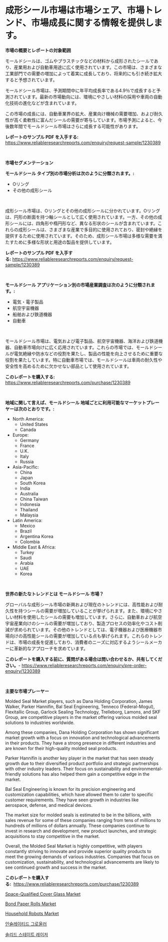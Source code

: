 <p><h1>成形シール市場は市場シェア、市場トレンド、市場成長に関する情報を提供します。</h1></p><p><strong>市場の概要とレポートの対象範囲</strong></p>
<p><p>モールドシールは、ゴムやプラスチックなどの材料から成形されたシールであり、産業用および自動車用途に広く使用されています。この市場は、さまざまな工業部門での需要の増加によって着実に成長しており、将来的にも引き続き拡大すると予想されています。</p><p>モールドシール市場は、予測期間中に年平均成長率である4.9％で成長すると予測されています。最新の市場動向には、環境にやさしい材料の採用や車両の自動化技術の進化などが含まれています。</p><p>この市場の成長には、自動車業界の拡大、産業向け機械の需要増加、および耐久性が高く柔軟性に富んだシールの需要が寄与しています。市場予測によると、今後数年間でモールドシール市場はさらに成長する可能性があります。</p></p>
<p><strong>レポートのサンプル PDF を入手する:</strong> <a href="https://www.reliableresearchreports.com/enquiry/request-sample/1230389">https://www.reliableresearchreports.com/enquiry/request-sample/1230389</a></p>
<p>&nbsp;</p>
<p><strong>市場セグメンテーション</strong></p>
<p><strong>モールドシール タイプ別の市場分析は次のように分類されます。:</strong></p>
<p><ul><li>Oリング</li><li>その他の成形シール</li></ul></p>
<p>&nbsp;</p>
<p><p>成形シール市場は、Oリングとその他の成形シールに分かれています。Oリングは、円形の断面を持つ軸シールとして広く使用されています。一方、その他の成形シールには、四角形や楕円形など、異なる形状のシールが含まれています。これらの成形シールは、さまざまな産業で多目的に使用されており、密封や絶縁を提供するために使用されています。そのため、成形シール市場は多様な需要を満たすために多様な形状と用途の製品を提供しています。</p></p>
<p><strong>レポートのサンプル PDF を入手する:</strong>&nbsp;<a href="https://www.reliableresearchreports.com/enquiry/request-sample/1230389">https://www.reliableresearchreports.com/enquiry/request-sample/1230389</a></p>
<p>&nbsp;</p>
<p><strong> モールドシール アプリケーション別の市場産業調査は次のように分類されます。:</strong></p>
<p><ul><li>電気・電子製品</li><li>航空宇宙機器</li><li>船舶および鉄道機器</li><li>自動車</li></ul></p>
<p>&nbsp;</p>
<p><p>モールドシール市場は、電気および電子製品、航空宇宙機器、海洋および鉄道機器、自動車市場向けに広く応用されています。これらの市場では、モールドシールが電気絶縁や防水などの役割を果たし、製品の性能を向上させるために重要な役割を果たしています。特に自動車市場では、モールドシールは車両の耐久性や安全性を高めるために欠かせない部品として使用されています。</p></p>
<p><strong>このレポートを購入する:</strong>&nbsp; <a href="https://www.reliableresearchreports.com/purchase/1230389">https://www.reliableresearchreports.com/purchase/1230389</a></p>
<p>&nbsp;</p>
<p><strong>地域に関して言えば、モールドシール 地域ごとに利用可能なマーケットプレーヤーは次のとおりです。:</strong></p>
<p><ul>
    <li>
        North America:
        <ul>
            <li>United States</li>
            <li>Canada</li>
        </ul>
    </li>
    <li>
        Europe:
        <ul>
            <li>Germany</li>
            <li>France</li>
            <li>U.K.</li>
            <li>Italy</li>
            <li>Russia</li>
        </ul>
    </li>
    <li>
        Asia-Pacific:
        <ul>
            <li>China</li>
            <li>Japan</li>
            <li>South Korea</li>
            <li>India</li>
            <li>Australia</li>
            <li>China Taiwan</li>
            <li>Indonesia</li>
            <li>Thailand</li>
            <li>Malaysia</li>
        </ul>
    </li>
    <li>
        Latin America:
        <ul>
            <li>Mexico</li>
            <li>Brazil</li>
            <li>Argentina Korea</li>
            <li>Colombia</li>
        </ul>
    </li>
    <li>
        Middle East & Africa:
        <ul>
            <li>Turkey</li>
            <li>Saudi</li>
            <li>Arabia</li>
            <li>UAE</li>
            <li>Korea</li>
        </ul>
    </li>
    </ul></p>
<p>&nbsp;</p>
<p><strong>世界の新たなトレンドとは モールドシール 市場？</strong></p>
<p><p>グローバルな成形シール市場の新興および現在のトレンドには、高性能および耐久性を持つシールの需要が増加していることが挙げられます。また、環境にやさしい材料を使用したシールの需要も増加しています。さらに、自動車および航空宇宙産業向けのシールの需要が増加しており、製造プロセスの効率化やコスト削減が求められています。その他のトレンドとしては、電子機器および医療機器市場向けの高性能シールの需要が増加している点も挙げられます。これらのトレンドは、市場の成長を促進しており、消費者のニーズに対応するようシールメーカーに革新的なアプローチを求めています。</p></p>
<p><strong>このレポートを購入する前に、質問がある場合は問い合わせるか、共有してください。</strong>- <a href="https://www.reliableresearchreports.com/enquiry/pre-order-enquiry/1230389">https://www.reliableresearchreports.com/enquiry/pre-order-enquiry/1230389</a></p>
<p>&nbsp;</p>
<p><strong>主要な市場プレーヤー</strong></p>
<p><p>Molded Seal Market players, such as Dana Holding Corporation, James Walker, Parker Hannifin, Bal Seal Engineering, Tenneco (Federal-Mogul), Flexitallic Group, Garlock Sealing Technology, Trelleborg, Lamons, and SKF Group, are competitive players in the market offering various molded seal solutions to industries worldwide.</p><p>Among these companies, Dana Holding Corporation has shown significant market growth with a focus on innovation and technological advancements in their products. They have a strong presence in different industries and are known for their high-quality molded seal products.</p><p>Parker Hannifin is another key player in the market that has seen steady growth due to their diversified product portfolio and strategic partnerships with other industry leaders. Their focus on sustainability and environmental-friendly solutions has also helped them gain a competitive edge in the market.</p><p>Bal Seal Engineering is known for its precision engineering and customization capabilities, which have allowed them to cater to specific customer requirements. They have seen growth in industries like aerospace, defense, and medical devices.</p><p>The market size for molded seals is estimated to be in the billions, with sales revenue for some of these companies ranging from tens of millions to hundreds of millions of dollars annually. These companies continue to invest in research and development, new product launches, and strategic acquisitions to stay competitive in the market.</p><p>Overall, the Molded Seal Market is highly competitive, with players constantly striving to innovate and provide superior quality products to meet the growing demands of various industries. Companies that focus on customization, sustainability, and technological advancements are likely to see continued growth and success in the market.</p></p>
<p><strong>このレポートを購入する:</strong>&nbsp;&nbsp;<a href="https://www.reliableresearchreports.com/purchase/1230389">https://www.reliableresearchreports.com/purchase/1230389</a></p>
<p><p><a href="https://issuu.com/reportprime-2/docs/space-qualified-cover-glass-market-size-2030.pptx">Space-Qualified Cover Glass Market</a></p><p><a href="https://github.com/julyju69/Market-Research-Report-List-2/blob/main/bond-paper-rolls-market.md">Bond Paper Rolls Market</a></p><p><a href="https://github.com/gdfhhhj/Market-Research-Report-List-3/blob/main/household-robots-market.md">Household Robots Market</a></p><p><a href="https://github.com/vs2869dizt0/Market-Research-Report-List-1/blob/main/19307093346.md">인슐레이티드 그로울러</a></p><p><a href="https://medium.com/@derrickmafrks96745/%EA%B3%A0%EC%B2%B4-%EC%83%81%ED%83%9C-%EB%A0%88%EC%9D%B4%EC%A0%80-%EC%8B%9C%EC%9E%A5-%EB%B6%84%EC%84%9D-cagr-%EC%8B%9C%EC%9E%A5-%EC%84%B8%EB%B6%84%ED%99%94-%EB%B0%8F-%EA%B8%80%EB%A1%9C%EB%B2%8C-%EC%82%B0%EC%97%85-%EA%B0%9C%EC%9A%94-3c8e30ceab6d">솔리드 스테이트 레이저</a></p></p>